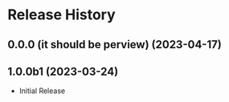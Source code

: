 # Release History

## 0.0.0 (it should be perview) (2023-04-17)



## 1.0.0b1 (2023-03-24)

* Initial Release
